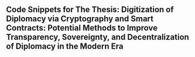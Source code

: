 ## Code Snippets for The Thesis: Digitization of Diplomacy via Cryptography and Smart Contracts: Potential Methods to Improve Transparency, Sovereignty, and Decentralization of Diplomacy in the Modern Era


